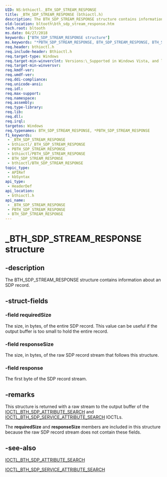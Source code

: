 ```yaml
---
UID: NS:bthioctl._BTH_SDP_STREAM_RESPONSE
title: _BTH_SDP_STREAM_RESPONSE (bthioctl.h)
description: The BTH_SDP_STREAM_RESPONSE structure contains information about an SDP record.
old-location: bltooth\bth_sdp_stream_response.htm
tech.root: bltooth
ms.date: 04/27/2018
keywords: ["BTH_SDP_STREAM_RESPONSE structure"]
ms.keywords: "*PBTH_SDP_STREAM_RESPONSE, BTH_SDP_STREAM_RESPONSE, BTH_SDP_STREAM_RESPONSE structure [Bluetooth Devices], PBTH_SDP_STREAM_RESPONSE, PBTH_SDP_STREAM_RESPONSE structure pointer [Bluetooth Devices], _BTH_SDP_STREAM_RESPONSE, bltooth.bth_sdp_stream_response, bth_structs_c48540ef-f38b-4821-84cd-2b781c0b5352.xml, bthioctl/BTH_SDP_STREAM_RESPONSE, bthioctl/PBTH_SDP_STREAM_RESPONSE"
req.header: bthioctl.h
req.include-header: Bthioctl.h
req.target-type: Windows
req.target-min-winverclnt: Versions:\_Supported in Windows Vista, and later.
req.target-min-winversvr: 
req.kmdf-ver: 
req.umdf-ver: 
req.ddi-compliance: 
req.unicode-ansi: 
req.idl: 
req.max-support: 
req.namespace: 
req.assembly: 
req.type-library: 
req.lib: 
req.dll: 
req.irql: 
targetos: Windows
req.typenames: BTH_SDP_STREAM_RESPONSE, *PBTH_SDP_STREAM_RESPONSE
f1_keywords:
 - _BTH_SDP_STREAM_RESPONSE
 - bthioctl/_BTH_SDP_STREAM_RESPONSE
 - PBTH_SDP_STREAM_RESPONSE
 - bthioctl/PBTH_SDP_STREAM_RESPONSE
 - BTH_SDP_STREAM_RESPONSE
 - bthioctl/BTH_SDP_STREAM_RESPONSE
topic_type:
 - APIRef
 - kbSyntax
api_type:
 - HeaderDef
api_location:
 - bthioctl.h
api_name:
 - _BTH_SDP_STREAM_RESPONSE
 - PBTH_SDP_STREAM_RESPONSE
 - BTH_SDP_STREAM_RESPONSE
---
```


# _BTH_SDP_STREAM_RESPONSE structure


## -description

The BTH_SDP_STREAM_RESPONSE structure contains information about an SDP record.

## -struct-fields

### -field requiredSize

The size, in bytes, of the entire SDP record. This value can be useful if the output buffer is too
     small to hold the entire record.

### -field responseSize

The size, in bytes, of the raw SDP record stream that follows this structure.

### -field response

The first byte of the SDP record stream.

## -remarks

This structure is returned with a raw stream to the output buffer of the 
    <a href="/windows-hardware/drivers/ddi/bthioctl/ni-bthioctl-ioctl_bth_sdp_attribute_search">
    IOCTL_BTH_SDP_ATTRIBUTE_SEARCH</a> and 
    <a href="/windows-hardware/drivers/ddi/bthioctl/ni-bthioctl-ioctl_bth_sdp_service_attribute_search">
    IOCTL_BTH_SDP_SERVICE_ATTRIBUTE_SEARCH</a> IOCTLs.

The 
    <b>requiredSize</b> and 
    <b>responseSize</b> members are included in this structure because the raw SDP record stream does not
    contain these fields.

## -see-also

<a href="/windows-hardware/drivers/ddi/bthioctl/ni-bthioctl-ioctl_bth_sdp_attribute_search">IOCTL_BTH_SDP_ATTRIBUTE_SEARCH</a>



<a href="/windows-hardware/drivers/ddi/bthioctl/ni-bthioctl-ioctl_bth_sdp_service_attribute_search">
   IOCTL_BTH_SDP_SERVICE_ATTRIBUTE_SEARCH</a>

